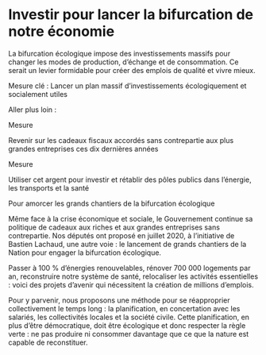 # Investir pour lancer la bifurcation de notre économie

<div class="admonition note">

La bifurcation écologique impose des investissements massifs pour
changer les modes de production, d’échange et de consommation. Ce serait
un levier formidable pour créer des emplois de qualité et vivre mieux.

</div>

Mesure clé : Lancer un plan massif d’investissements écologiquement et
socialement utiles

Aller plus loin :

<div class="admonition">

Mesure

Revenir sur les cadeaux fiscaux accordés sans contrepartie aux plus
grandes entreprises ces dix dernières années

</div>

<div class="admonition">

Mesure

Utiliser cet argent pour investir et rétablir des pôles publics dans
l’énergie, les transports et la santé

</div>

<div class="admonition note">

Pour amorcer les grands chantiers de la bifurcation écologique

Même face à la crise économique et sociale, le Gouvernement continue sa
politique de cadeaux aux riches et aux grandes entreprises sans
contrepartie. Nos députés ont proposé en juillet 2020, à l’initiative de
Bastien Lachaud, une autre voie : le lancement de grands chantiers de la
Nation pour engager la bifurcation écologique.

Passer à 100 % d’énergies renouvelables, rénover 700 000 logements par
an, reconstruire notre système de santé, relocaliser les activités
essentielles : voici des projets d’avenir qui nécessitent la création de
millions d’emplois.

Pour y parvenir, nous proposons une méthode pour se réapproprier
collectivement le temps long : la planification, en concertation avec
les salariés, les collectivités locales et la société civile. Cette
planification, en plus d’être démocratique, doit être écologique et donc
respecter la règle verte : ne pas produire ni consommer davantage que ce
que la nature est capable de reconstituer.

</div>
